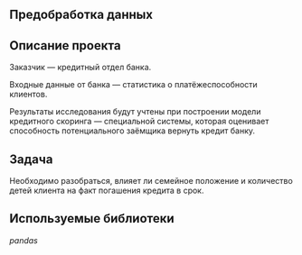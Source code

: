 ## Предобработка данных

## Описание проекта

Заказчик — кредитный отдел банка.

Входные данные от банка — статистика о платёжеспособности клиентов.

Результаты исследования будут учтены при построении модели кредитного скоринга — специальной системы, которая оценивает способность потенциального заёмщика вернуть кредит банку.

## Задача

Необходимо разобраться, влияет ли семейное положение и количество детей клиента на факт погашения кредита в срок.  

## Используемые библиотеки
*pandas*
